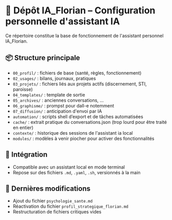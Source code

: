 # 📁 Dépôt IA_Florian – Configuration personnelle d'assistant IA

Ce répertoire constitue la base de fonctionnement de l'assistant personnel IA_Florian.

## 📦 Structure principale

- `00_profil/` : fichiers de base (santé, règles, fonctionnement)
- `02_usages/` : bilans, journaux, pratiques
- `03_projets/` : fichiers liés aux projets actifs (discernement, STI, paroisse)
- `04_templates/` : template de sortie
- `05_archives/` : anciennes conversations, ...
- `06_graphisme/` : prompst pour dall-e notemment
- `07_diffusion/` : anticipation d'envoi par IA
- `automation/` : scripts shell d’export et de tâches automatisées
- `cache/` : extrait pratique du conversations.json (trop lourd pour être traité en entier)
- `contexte/` : historique des sessions de l'assistant ia local
- `modules/` : modèles à venir piocher pour activer des fonctionnalités

## 🔧 Intégration

- Compatible avec un assistant local en mode terminal
- Repose sur des fichiers `.md`, `.yaml`, `.sh`, versionnés à la main

## 🧠 Dernières modifications

- Ajout du fichier `psychologie_sante.md`
- Réactivation du fichier `profil_strategique_florian.md`
- Restructuration de fichiers critiques vides
